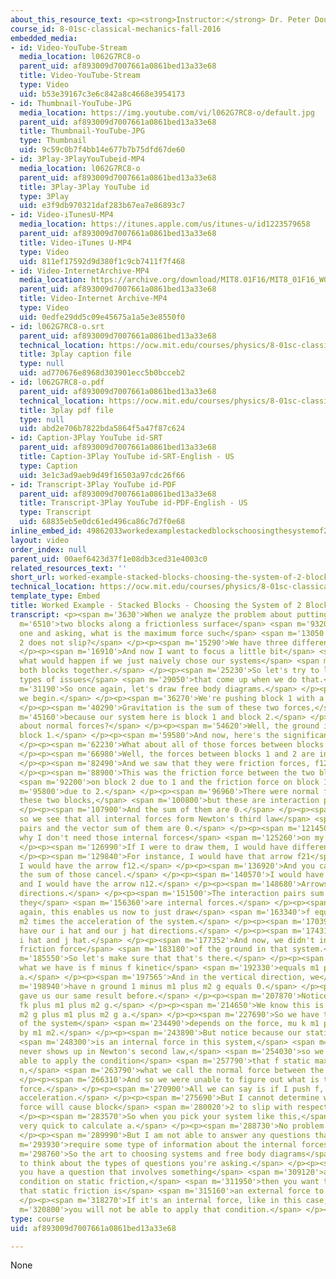 ```yaml
---
about_this_resource_text: <p><strong>Instructor:</strong> Dr. Peter Dourmashkin</p>
course_id: 8-01sc-classical-mechanics-fall-2016
embedded_media:
- id: Video-YouTube-Stream
  media_location: l062G7RC8-o
  parent_uid: af893009d7007661a0861bed13a33e68
  title: Video-YouTube-Stream
  type: Video
  uid: b53e39167c3e6c842a8c4668e3954173
- id: Thumbnail-YouTube-JPG
  media_location: https://img.youtube.com/vi/l062G7RC8-o/default.jpg
  parent_uid: af893009d7007661a0861bed13a33e68
  title: Thumbnail-YouTube-JPG
  type: Thumbnail
  uid: 9c59c0b7f4bb14e677b7b75dfd67de60
- id: 3Play-3PlayYouTubeid-MP4
  media_location: l062G7RC8-o
  parent_uid: af893009d7007661a0861bed13a33e68
  title: 3Play-3Play YouTube id
  type: 3Play
  uid: e3f9db970321daf283b67ea7e86893c7
- id: Video-iTunesU-MP4
  media_location: https://itunes.apple.com/us/itunes-u/id1223579658
  parent_uid: af893009d7007661a0861bed13a33e68
  title: Video-iTunes U-MP4
  type: Video
  uid: 811ef17592d9d380f1c9cb7411f7f468
- id: Video-InternetArchive-MP4
  media_location: https://archive.org/download/MIT8.01F16/MIT8_01F16_W02PS01v02_3_360p.mp4
  parent_uid: af893009d7007661a0861bed13a33e68
  title: Video-Internet Archive-MP4
  type: Video
  uid: 0edfe29dd5c09e45675a1a5e3e8550f0
- id: l062G7RC8-o.srt
  parent_uid: af893009d7007661a0861bed13a33e68
  technical_location: https://ocw.mit.edu/courses/physics/8-01sc-classical-mechanics-fall-2016/week-2-newtons-laws/ps.2.2-worked-example-pushing-stacked-blocks/worked-example-stacked-blocks-choosing-the-system-of-2-blocks-together/l062G7RC8-o.srt
  title: 3play caption file
  type: null
  uid: ad770676e8968d303901ecc5b0bcceb2
- id: l062G7RC8-o.pdf
  parent_uid: af893009d7007661a0861bed13a33e68
  technical_location: https://ocw.mit.edu/courses/physics/8-01sc-classical-mechanics-fall-2016/week-2-newtons-laws/ps.2.2-worked-example-pushing-stacked-blocks/worked-example-stacked-blocks-choosing-the-system-of-2-blocks-together/l062G7RC8-o.pdf
  title: 3play pdf file
  type: null
  uid: abd2e706b7822bda5864f5a47f87c624
- id: Caption-3Play YouTube id-SRT
  parent_uid: af893009d7007661a0861bed13a33e68
  title: Caption-3Play YouTube id-SRT-English - US
  type: Caption
  uid: 3e1c3ad9aeb9d49f16503a97cdc26f66
- id: Transcript-3Play YouTube id-PDF
  parent_uid: af893009d7007661a0861bed13a33e68
  title: Transcript-3Play YouTube id-PDF-English - US
  type: Transcript
  uid: 68835eb5e0dc61ed496ca86c7d7f0e68
inline_embed_id: 49862033workedexamplestackedblockschoosingthesystemof2blockstogether22741022
layout: video
order_index: null
parent_uid: 00aef6423d37f1e08db3ced31e4003c0
related_resources_text: ''
short_url: worked-example-stacked-blocks-choosing-the-system-of-2-blocks-together
technical_location: https://ocw.mit.edu/courses/physics/8-01sc-classical-mechanics-fall-2016/week-2-newtons-laws/ps.2.2-worked-example-pushing-stacked-blocks/worked-example-stacked-blocks-choosing-the-system-of-2-blocks-together
template_type: Embed
title: Worked Example - Stacked Blocks - Choosing the System of 2 Blocks Together
transcript: <p><span m='3630'>When we analyze the problem about putting</span> <span
  m='6510'>two blocks along a frictionless surface</span> <span m='9320'>and pushing
  one and asking, what is the maximum force such</span> <span m='13050'>that block
  2 does not slip?</span> </p><p><span m='15290'>We have three different systems.</span>
  </p><p><span m='16910'>And now I want to focus a little bit</span> <span m='18700'>on
  what would happen if we just naively chose our systems</span> <span m='23010'>as
  both blocks together.</span> </p><p><span m='25230'>So let's try to look at the
  types of issues</span> <span m='29050'>that come up when we do that.</span> </p><p><span
  m='31190'>So once again, let's draw free body diagrams.</span> </p><p><span m='34890'>Now,
  we begin.</span> </p><p><span m='36270'>We're pushing block 1 with a force.</span>
  </p><p><span m='40290'>Gravitation is the sum of these two forces,</span> <span
  m='45160'>because our system here is block 1 and block 2.</span> </p><p><span m='52560'>What
  about normal forces?</span> </p><p><span m='54620'>Well, the ground is acting on
  block 1.</span> </p><p><span m='59580'>And now, here's the significant thing.</span>
  </p><p><span m='62230'>What about all of those forces between blocks 1 and 2?</span>
  </p><p><span m='66980'>Well, the forces between blocks 1 and 2 are internal forces.</span>
  </p><p><span m='82490'>And we saw that they were friction forces, f12 and f21.</span>
  </p><p><span m='88900'>This was the friction force between the two blocks,</span>
  <span m='92200'>on block 2 due to 1 and the friction force on block 1</span> <span
  m='95800'>due to 2.</span> </p><p><span m='96960'>There were normal forces between
  these two blocks,</span> <span m='100800'>but these are interaction pairs.</span>
  </p><p><span m='107900'>And the sum of them are 0.</span> </p><p><span m='111930'>And
  so we see that all internal forces form Newton's third law</span> <span m='118210'>interaction
  pairs and the vector sum of them are 0.</span> </p><p><span m='121450'>And that's
  why I don't need those internal forces</span> <span m='125260'>on my free body diagram.</span>
  </p><p><span m='126990'>If I were to draw them, I would have different arrows.</span>
  </p><p><span m='129840'>For instance, I would have that arrow f21</span> <span m='134210'>and
  I would have the arrow f12.</span> </p><p><span m='136920'>And you can see that
  the sum of those cancel.</span> </p><p><span m='140570'>I would have the arrow n21
  and I would have the arrow n12.</span> </p><p><span m='148680'>Arrows in opposite
  directions.</span> </p><p><span m='151500'>The interaction pairs sum to 0, because
  they</span> <span m='156360'>are internal forces.</span> </p><p><span m='158530'>And
  again, this enables us now to just draw</span> <span m='163340'>f equals m1 plus
  m2 times the acceleration of the system.</span> </p><p><span m='170390'>And so we
  have our i hat and our j hat directions.</span> </p><p><span m='174310'>Let's pick
  i hat and j hat.</span> </p><p><span m='177352'>And now, we didn't include the kinetic
  friction force</span> <span m='183180'>of the ground in that system.</span> </p><p><span
  m='185550'>So let's make sure that that's there.</span> </p><p><span m='187980'>And
  what we have is f minus f kinetic</span> <span m='192330'>equals m1 plus m2 times
  a.</span> </p><p><span m='197565'>And in the vertical direction, we</span> <span
  m='198940'>have n ground 1 minus m1 plus m2 g equals 0.</span> </p><p><span m='205200'>That
  gave us our same result before.</span> </p><p><span m='207870'>Notice that f equals
  fk plus m1 plus m2 g.</span> </p><p><span m='214650'>We know this is mu km1 plus
  m2 g plus m1 plus m2 g a.</span> </p><p><span m='227690'>So we have the acceleration
  of the system</span> <span m='234490'>depends on the force, mu k m1 plus m2g divided
  by m1 m2.</span> </p><p><span m='243890'>But notice because our static friction</span>
  <span m='248300'>is an internal force in this system,</span> <span m='250480'>it
  never shows up in Newton's second law,</span> <span m='254030'>so we were never
  able to apply the condition</span> <span m='257790'>that f static max was mu static
  n,</span> <span m='263790'>what we call the normal force between the blocks.</span>
  </p><p><span m='266310'>And so we were unable to figure out what is the maximum
  force.</span> </p><p><span m='270900'>All we can say is if I push f, that's the
  acceleration.</span> </p><p><span m='275690'>But I cannot determine what maximum
  force will cause block</span> <span m='280020'>2 to slip with respect to block 1.</span>
  </p><p><span m='283570'>So when you pick your system like this,</span> <span m='286100'>it's
  very quick to calculate a.</span> </p><p><span m='288730'>No problem about that.</span>
  </p><p><span m='289990'>But I am not able to answer any questions that</span> <span
  m='293930'>require some type of information about the internal forces.</span> </p><p><span
  m='298760'>So the art to choosing systems and free body diagrams</span> <span m='303160'>is
  to think about the types of questions you're asking.</span> </p><p><span m='306980'>If
  you have a question that involves something</span> <span m='309120'>about a maximum
  condition on static friction,</span> <span m='311950'>then you want to make sure
  that static friction is</span> <span m='315160'>an external force to your system.</span>
  </p><p><span m='318270'>If it's an internal force, like in this case,</span> <span
  m='320800'>you will not be able to apply that condition.</span> </p><p></p>
type: course
uid: af893009d7007661a0861bed13a33e68

---
```

None